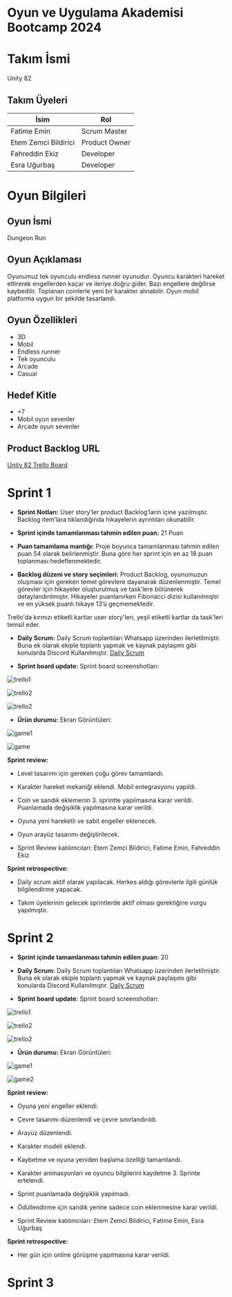 # Oyun ve Uygulama Akademisi Bootcamp 2024

# Takım İsmi

Unity 82

## Takım Üyeleri

| İsim | Rol |
|------|-----|
| Fatime Emin | Scrum Master |
| Etem Zemci Bildirici | Product Owner |
| Fahreddin Ekiz | Developer |
| Esra Uğurbaş | Developer |

# Oyun Bilgileri

## Oyun İsmi
Dungeon Run

## Oyun Açıklaması
Oyunumuz tek oyunculu endless runner oyunudur. Oyuncu karakteri hareket ettirerek engellerden kaçar ve ileriye doğru gider. Bazı engellere değilirse kaybedilir. Toplanan coinlerle yeni bir karakter alınabilir. Oyun mobil platforma uygun bir şekilde tasarlandı.        

## Oyun Özellikleri
- 3D
- Mobil
- Endless runner
- Tek oyunculu
- Arcade
- Casual
  
## Hedef Kitle
- +7
- Mobil oyun sevenler
- Arcade oyun sevenler

## Product Backlog URL

[Unity 82 Trello Board](https://trello.com/invite/u82backlogboard/ATTIb1399d66a6f99d4061eac73364982ba45D654F50)

# Sprint 1

- **Sprint Notları:** User story’ler product Backlog’ların içine yazılmıştır. Backlog item’lara tıklandığında hikayelerin ayrıntıları okunabilir.

- **Sprint içinde tamamlanması tahmin edilen puan:**  21 Puan

- **Puan tamamlama mantığı:** Proje boyunca tamamlanması tahmin edilen puan  54  olarak belirlenmiştir. Buna göre her sprint için en az 18 puan toplanması hedeflenmektedir.

- **Backlog düzeni ve story seçimleri:**  Product Backlog, oyunumuzun oluşması için gereken temel görevlere dayanarak düzenlenmiştir. Temel görevler için hikayeler oluşturulmuş ve task’lere bölünerek detaylandırılmıştır. Hikayeler puanlanırken Fibonacci dizisi kullanılmıştır ve en yüksek puanlı hikaye 13’ü geçmemektedir.

Trello'da kırmızı etiketli kartlar user story'leri, yeşil etiketli kartlar da task'leri temsil eder.

- **Daily Scrum:** Daily Scrum toplantıları Whatsapp üzerinden ilerletilmiştir. Buna ek olarak ekiple toplantı yapmak ve kaynak paylaşımı gibi konularda Discord Kullanılmıştır. [Daily Scrum](https://docs.google.com/document/d/154vns-skUWzITnW1tdjMHEg5iT2ei3CAXBMCkH5VuDk)
  
- **Sprint board update:** Sprint board screenshotları:

![trello1](sprint1documents/trello1.PNG)

![trello2](sprint1documents/trello2.PNG)

![trello2](sprint1documents/trello3.PNG)

- **Ürün durumu:** Ekran Görüntüleri:

![game1](sprint1documents/game1.png)

![game](sprint1documents/game.PNG)

**Sprint review:**

- Level tasarımı için gereken çoğu görev tamamlandı.

- Karakter hareket mekaniği eklendi. Mobil entegrasyonu yapıldı.
  
- Coin ve sandık eklemenin 3. sprintte yapılmasına karar verildi. Puanlamada değişiklik yapılmasına karar verildi.
  
- Oyuna yeni hareketli ve sabit engeller eklenecek.

- Oyun arayüz tasarımı değiştirilecek.
  
- Sprint Review katılımcıları: Etem Zemci Bildirici, Fatime Emin, Fahreddin Ekiz 

**Sprint retrospective:**

- Daily scrum aktif olarak yapılacak. Herkes aldığı görevlerle ilgili günlük bilgilendirme yapacak.

- Takım üyelerinin gelecek sprintlerde aktif olması gerektiğine vurgu yapılmıştır.

# Sprint 2

- **Sprint içinde tamamlanması tahmin edilen puan:** 20

- **Daily Scrum:** Daily Scrum toplantıları Whatsapp üzerinden ilerletilmiştir. Buna ek olarak ekiple toplantı yapmak ve kaynak paylaşımı gibi konularda Discord Kullanılmıştır. [Daily Scrum](https://docs.google.com/document/d/1nPFootryK-KwlysL2jIznQ0j0XYLb53JrmNrgWhFyYE/edit)

- **Sprint board update:** Sprint board screenshotları:

![trello1](sprint2/board1.PNG)

![trello2](sprint2/board2.PNG)

![trello2](sprint2/board3.PNG)

- **Ürün durumu:** Ekran Görüntüleri:

![game1](sprint2/game1.PNG)

![game2](sprint2/game2.PNG)

**Sprint review:**

- Oyuna yeni engeller eklendi.

- Çevre tasarımı düzenlendi ve çevre sınırlandırıldı.

- Arayüz düzenlendi.

- Karakter modeli eklendi.

- Kaybetme ve oyuna yeniden başlama özelliği tamamlandı.

- Karakter animasyonları ve oyuncu bilgilerini kaydetme 3. Sprinte ertelendi.

- Sprint puanlamada değişiklik yapılmadı.

- Ödüllendirme için sandık yerine sadece coin eklenmesine karar verildi.

- Sprint Review katılımcıları: Etem Zemci Bildirici, Fatime Emin, Esra Uğurbaş

**Sprint retrospective:**

- Her gün için online görüşme yapılmasına karar verildi.

# Sprint 3

